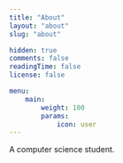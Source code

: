 ```yaml
---
title: "About"
layout: "about"
slug: "about"

hidden: true
comments: false
readingTime: false
license: false

menu:
    main:
        weight: 100
        params: 
            icon: user
---
```


A computer science student.
